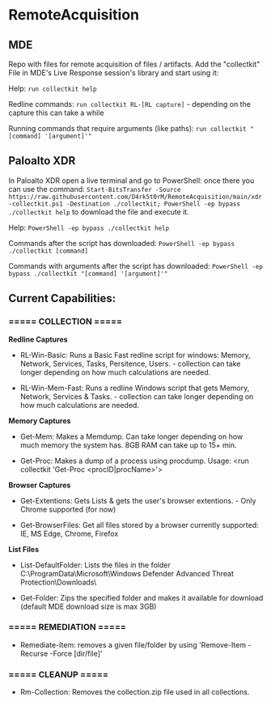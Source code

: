 # RemoteAcquisition

## MDE
Repo with files for remote acquisition of files / artifacts. Add the "collectkit" File in MDE's Live Response session's library and start using it:

Help: `run collectkit help`

Redline commands: `run collectkit RL-[RL capture]` - depending on the capture this can take a while

Running commands that require arguments (like paths): `run collectkit "[command] '[argument]'"`

## Paloalto XDR
In Paloalto XDR open a live terminal and go to PowerShell: once there you can use the command: `Start-BitsTransfer -Source https://raw.githubusercontent.com/D4rk5t0rM/RemoteAcquisition/main/xdr-collectkit.ps1 -Destination ./collectkit; PowerShell -ep bypass ./collectkit help` to download the file and execute it.

Help: `PowerShell -ep bypass ./collectkit help`

Commands after the script has downloaded: `PowerShell -ep bypass ./collectkit [command]`

Commands with arguments after the script has downloaded: `PowerShell -ep bypass ./collectkit "[command] '[argument]'"`

## Current Capabilities:
### ===== COLLECTION =====

**Redline Captures**

- RL-Win-Basic: Runs a Basic Fast redline script for windows: Memory, Network, Services, Tasks, Persitence, Users. - collection can take longer depending on how much calculations are needed.

- RL-Win-Mem-Fast: Runs a redline Windows script that gets Memory, Network, Services & Tasks. - collection can take longer depending on how much calculations are needed.

**Memory Captures**

- Get-Mem: Makes a Memdump. Can take longer depending on how much memory the system has. 8GB RAM can take up to 15+ min.

- Get-Proc: Makes a dump of a process using procdump. Usage: <run collectkit 'Get-Proc <procID|procName>'>

**Browser Captures**

- Get-Extentions: Gets Lists & gets the user's browser extentions. - Only Chrome supported (for now)

- Get-BrowserFiles: Get all files stored by a browser currently supported: IE, MS Edge, Chrome, Firefox

**List Files**

- List-DefaultFolder: Lists the files in the folder C:\ProgramData\Microsoft\Windows Defender Advanced Threat Protection\Downloads\

- Get-Folder: Zips the specified folder and makes it available for download (default MDE download size is max 3GB)

### ===== REMEDIATION =====

- Remediate-Item: removes a given file/folder by using 'Remove-Item -Recurse -Force [dir/file]'

### ===== CLEANUP =====

- Rm-Collection: Removes the collection.zip file used in all collections.